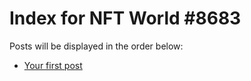 # Index for NFT World #8683
Posts will be displayed in the order below:

- [Your first post](./001-first.md)

